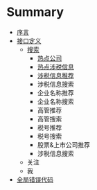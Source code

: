 # Summary

* [序言](README.md)
* [接口定义](接口定义.md)
    * [搜索](搜索.md)
        * [热点公司](热点公司.md)
        * [热点涉税信息](热点涉税事件.md)
        * [涉税信息推荐](涉税信息推荐.md)
        * 涉税信息搜索
        * 企业名称推荐
        * 企业名称搜索
        * 高管推荐
        * 高管搜索
        * 税号推荐
        * 税号搜索
        * 股票&上市公司推荐
        * 涉税信息搜索
    * 关注
    * 我
* [全局错误代码](数据词典.md)

